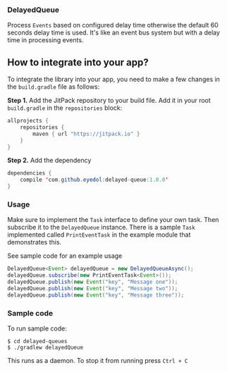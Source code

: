 ### DelayedQueue

Process `Events` based on configured delay time otherwise the default 60 seconds delay time is used.
It's like an event bus system but with a delay time in processing events.

## How to integrate into your app?

To integrate the library into your app, you need to make a few changes in the `build.gradle` file 
as follows:

**Step 1.** 
Add the JitPack repository to your build file. Add it in your root `build.gradle` in the `repositories` block:

```java
allprojects {
    repositories {
        maven { url "https://jitpack.io" }
    }
}
```
**Step 2.** 
Add the dependency
```java
dependencies {
    compile 'com.github.eyedol:delayed-queue:1.0.0'
}
```

### Usage

Make sure to implement the `Task` interface to define your own task. Then subscribe it to the 
`DelayedQueue` instance. There is a sample `Task` implemented called `PrintEventTask` in the 
example module that demonstrates this.

See sample code for an example usage

```java
DelayedQueue<Event> delayedQueue = new DelayedQueueAsync();
delayedQueue.subscribe(new PrintEventTask<Event>());
delayedQueue.publish(new Event("key", "Message one"));
delayedQueue.publish(new Event("key", "Message two"));
delayedQueue.publish(new Event("key", "Message three"));
```


### Sample code

To run sample code:

```
$ cd delayed-queues
$ ./gradlew delayedQueue
```

This runs as a daemon. To stop it from running press `Ctrl + C`
